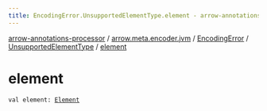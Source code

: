 ```yaml
---
title: EncodingError.UnsupportedElementType.element - arrow-annotations-processor
---
```


[arrow-annotations-processor](../../../index.html) / [arrow.meta.encoder.jvm](../../index.html) / [EncodingError](../index.html) / [UnsupportedElementType](index.html) / [element](./element.html)

# element

`val element: `[`Element`](http://docs.oracle.com/javase/6/docs/api/javax/lang/model/element/Element.html)